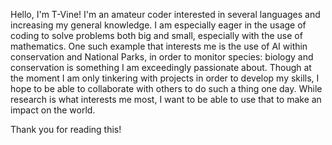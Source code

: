 Hello, I'm T-Vine! I'm an amateur coder interested in several languages and increasing my general knowledge.
I am especially eager in the usage of coding to solve problems both big and small, especially with the use of mathematics. One such example that interests me is the use of AI within conservation and National Parks, in order to monitor species: biology and conservation is something I am exceedingly passionate about.
Though at the moment I am only tinkering with projects in order to develop my skills, I hope to be able to collaborate with others to do such a thing one day. 
While research is what interests me most, I want to be able to use that to make an impact on the world. 

Thank you for reading this!
